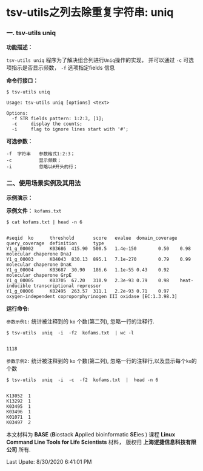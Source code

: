 # tsv-utils之列去除重复字符串:  uniq

### 一. tsv-utils uniq

**功能描述：**

`tsv-utils uniq` 程序为了解决组合列进行`Uniq`操作的实现， 并可以通过 `-c` 可选项指示是否显示频数， `-f` 选项指定fields 信息

**命令行接口：**

    $ tsv-utils uniq
    
    Usage: tsv-utils uniq [options] <text>
    
    Options:
      -f STR fields pattern: 1:2:3, [1];
      -c     display the counts;
      -i     flag to ignore lines start with '#';

**可选参数：**

    -f  字符串   参数格式1:2:3；
    -c  		显示频数；
    -i  		忽略以#开头的行；


### 二、使用场景实例及其用法

**示例演示：**

**示例文件：** `kofams.txt`

    $ cat kofams.txt | head -n 6


    #seqid  ko      threshold       score   evalue  domain_coverage query_coverage  definition      type
    Y1_g_00002      K03686  415.90  500.5   1.4e-150        0.50    0.98    molecular chaperone DnaJ
    Y1_g_00003      K04043  830.13  895.1   7.1e-270        0.79    0.99    molecular chaperone DnaK
    Y1_g_00004      K03687  30.90   186.6   1.1e-55 0.43    0.92    molecular chaperone GrpE
    Y1_g_00005      K03705  67.20   310.9   2.3e-93 0.79    0.98    heat-inducible transcriptional repressor
    Y1_g_00006      K02495  263.57  311.1   2.2e-93 0.71    0.97    oxygen-independent coproporphyrinogen III oxidase [EC:1.3.98.3]


**运行命令:** 

`参数示例1:` 统计被注释到的 `ko` 个数(第二列), 忽略一行的注释行.

    $ tsv-utils  uniq  -i  -f2  kofams.txt  | wc -l


    1118

`参数示例2:` 统计被注释到的 `ko` 个数(第二列), 忽略一行的注释行,以及显示每个`ko`的个数

    $ tsv-utils  uniq  -i  -c  -f2  kofams.txt  |  head -n 6


    K13052  1
    K13292  1
    K03495  1
    K03496  1
    K01071  1
    K03497  2


本文材料为 **BASE** (**B**iostack **A**pplied bioinformatic **SE**ies ) 课程 **Linux Command Line Tools for Life Scientists** 材料， 版权归 **上海逻捷信息科技有限公司** 所有.


Last Upate: 8/30/2020 6:41:01 PM
